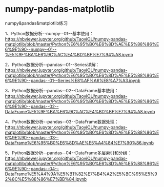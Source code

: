 # numpy-pandas-matplotlib
numpy&amp;pandas&amp;matplotlib练习

1、Python数据分析--numpy--01--基本使用：https://nbviewer.jupyter.org/github/TaoyiOU/numpy-pandas-matplotlib/blob/master/Python%E6%95%B0%E6%8D%AE%E5%88%86%E6%9E%90--numpy--01--%E5%9F%BA%E6%9C%AC%E4%BD%BF%E7%94%A8.ipynb

2、Python数据分析--pandas--01--Series详解：https://nbviewer.jupyter.org/github/TaoyiOU/numpy-pandas-matplotlib/blob/master/Python%E6%95%B0%E6%8D%AE%E5%88%86%E6%9E%90--pandas--01--Series%E8%AF%A6%E8%A7%A3.ipynb

3、Python数据分析--pandas--02--DataFrame基本使用：https://nbviewer.jupyter.org/github/TaoyiOU/numpy-pandas-matplotlib/blob/master/Python%E6%95%B0%E6%8D%AE%E5%88%86%E6%9E%90--pandas--02--DataFrame%E5%9F%BA%E6%9C%AC%E4%BD%BF%E7%94%A8.ipynb

4、Python数据分析--pandas--03--DataFrame数据处理：https://nbviewer.jupyter.org/github/TaoyiOU/numpy-pandas-matplotlib/blob/master/Python%E6%95%B0%E6%8D%AE%E5%88%86%E6%9E%90--pandas--03--DataFrame%E6%95%B0%E6%8D%AE%E5%A4%84%E7%90%86.ipynb

5、Python数据分析--pandas--04--DataFrame多层索引和分组：https://nbviewer.jupyter.org/github/TaoyiOU/numpy-pandas-matplotlib/blob/master/Python%E6%95%B0%E6%8D%AE%E5%88%86%E6%9E%90--pandas--04--DataFrame%E5%A4%9A%E5%B1%82%E7%B4%A2%E5%BC%95%E5%92%8C%E5%88%86%E7%BB%84.ipynb
